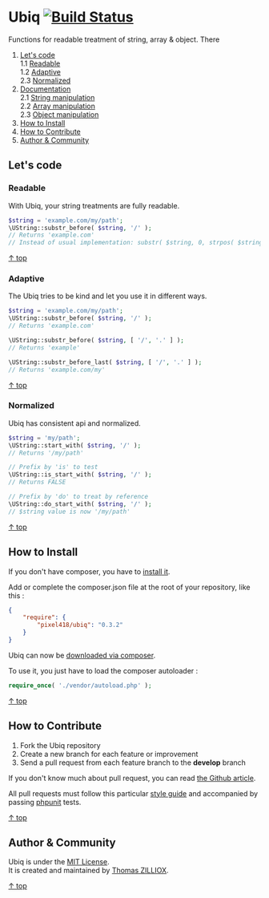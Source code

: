 Ubiq [![Build Status](https://secure.travis-ci.org/Pixel418/Ubiq.png)](http://travis-ci.org/Pixel418/Ubiq)
======

Functions for readable treatment of string, array & object. There

1. [Let's code](#lets-code)    
1.1 [Readable](#readable)  
1.2 [Adaptive](#adaptive)  
2.3 [Normalized](#normalized)
2. [Documentation](https://github.com/Pixel418/Ubiq/blob/master/doc/index.md#readme)  
2.1 [String manipulation](https://github.com/Pixel418/Ubiq/blob/master/doc/index.md#string)  
2.2 [Array manipulation](https://github.com/Pixel418/Ubiq/blob/master/doc/index.md#array)  
2.3 [Object manipulation](https://github.com/Pixel418/Ubiq/blob/master/doc/index.md#object)
3. [How to Install](#how-to-install)
4. [How to Contribute](#how-to-contribute)
5. [Author & Community](#author--community)



Let's code
-------- 

### Readable

With Ubiq, your string treatments are fully readable.

```php
$string = 'example.com/my/path';
\UString::substr_before( $string, '/' );
// Returns 'example.com'
// Instead of usual implementation: substr( $string, 0, strpos( $string, '/' ) );
```

[&uarr; top](#readme)



### Adaptive

The Ubiq tries to be kind and let you use it in different ways.

```php
$string = 'example.com/my/path';
\UString::substr_before( $string, '/' );
// Returns 'example.com'
```

```php
\UString::substr_before( $string, [ '/', '.' ] );
// Returns 'example'
```

```php
\UString::substr_before_last( $string, [ '/', '.' ] );
// Returns 'example.com/my'
```

[&uarr; top](#readme)



### Normalized

Ubiq has consistent api and normalized.

```php
$string = 'my/path';
\UString::start_with( $string, '/' );
// Returns '/my/path'
```

```php
// Prefix by 'is' to test
\UString::is_start_with( $string, '/' );
// Returns FALSE
```

```php
// Prefix by 'do' to treat by reference
\UString::do_start_with( $string, '/' );
// $string value is now '/my/path'
```

[&uarr; top](#readme)



How to Install
--------

If you don't have composer, you have to [install it](http://getcomposer.org/doc/01-basic-usage.md#installation).

Add or complete the composer.json file at the root of your repository, like this :

```json
{
    "require": {
        "pixel418/ubiq": "0.3.2"
    }
}
```

Ubiq can now be [downloaded via composer](http://getcomposer.org/doc/01-basic-usage.md#installing-dependencies).

To use it, you just have to load the composer autoloader :

```php
require_once( './vendor/autoload.php' );
```

[&uarr; top](#readme)



How to Contribute
--------

1. Fork the Ubiq repository
2. Create a new branch for each feature or improvement
3. Send a pull request from each feature branch to the **develop** branch

If you don't know much about pull request, you can read [the Github article](https://help.github.com/articles/using-pull-requests).

All pull requests must follow this particular [style guide](https://github.com/Pixel418/Style_Guide) and accompanied by passing [phpunit](https://github.com/sebastianbergmann/phpunit/) tests.

[&uarr; top](#readme)



Author & Community
--------

Ubiq is under the [MIT License](http://opensource.org/licenses/MIT).  
It is created and maintained by [Thomas ZILLIOX](http://zilliox.me).

[&uarr; top](#readme)
